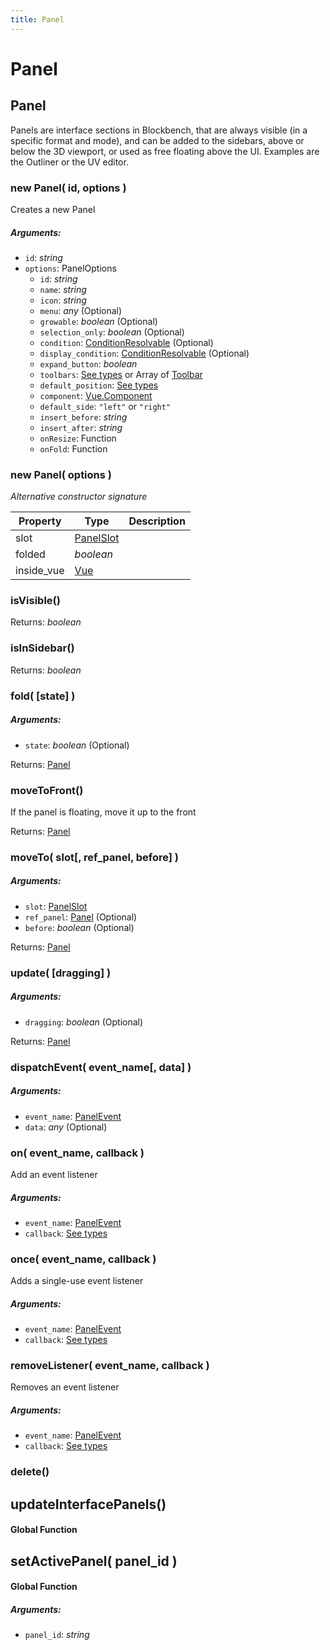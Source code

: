 ```yaml
---
title: Panel
---
```


# Panel
## Panel
Panels are interface sections in Blockbench, that are always visible (in a specific format and mode), and can be added to the sidebars, above or below the 3D viewport, or used as free floating above the UI. Examples are the Outliner or the UV editor.

### new Panel( id, options )
Creates a new Panel

##### Arguments:
* `id`: *string*
* `options`: PanelOptions
	* `id`: *string*
	* `name`: *string*
	* `icon`: *string*
	* `menu`: *any* (Optional)
	* `growable`: *boolean* (Optional)
	* `selection_only`: *boolean* (Optional)
	* `condition`: [ConditionResolvable](https://github.com/JannisX11/blockbench-types/blob/main/types/util.d.ts#L1) (Optional)
	* `display_condition`: [ConditionResolvable](https://github.com/JannisX11/blockbench-types/blob/main/types/util.d.ts#L1) (Optional)
	* `expand_button`: *boolean*
	* `toolbars`: [See types](https://github.com/JannisX11/blockbench-types/blob/9449dd3/types/panel.d.ts#L13) or Array of [Toolbar](action#toolbar)
	* `default_position`: [See types](https://github.com/JannisX11/blockbench-types/blob/9449dd3/types/panel.d.ts#L16)
	* `component`: [Vue.Component](https://v2.vuejs.org/v2/guide/components.html)
	* `default_side`: `"left"` or `"right"`
	* `insert_before`: *string*
	* `insert_after`: *string*
	* `onResize`: Function
	* `onFold`: Function

### new Panel( options )
*Alternative constructor signature*


| Property | Type | Description |
| -------- | ---- | ----------- |
| slot | [PanelSlot](https://github.com/JannisX11/blockbench-types/blob/9449dd3/types/panel.d.ts#L1) |  |
| folded | *boolean* |  |
| inside_vue | [Vue](#Vue) |  |

### isVisible()

Returns: *boolean*

### isInSidebar()

Returns: *boolean*

### fold( [state] )
##### Arguments:
* `state`: *boolean* (Optional)

Returns: [Panel](panel#panel-1)

### moveToFront()
If the panel is floating, move it up to the front


Returns: [Panel](panel#panel-1)

### moveTo( slot[, ref_panel, before] )
##### Arguments:
* `slot`: [PanelSlot](https://github.com/JannisX11/blockbench-types/blob/9449dd3/types/panel.d.ts#L1)
* `ref_panel`: [Panel](panel#panel-1) (Optional)
* `before`: *boolean* (Optional)

Returns: [Panel](panel#panel-1)

### update( [dragging] )
##### Arguments:
* `dragging`: *boolean* (Optional)

Returns: [Panel](panel#panel-1)

### dispatchEvent( event_name[, data] )
##### Arguments:
* `event_name`: [PanelEvent](https://github.com/JannisX11/blockbench-types/blob/9449dd3/types/panel.d.ts#L30)
* `data`: *any* (Optional)


### on( event_name, callback )
Add an event listener

##### Arguments:
* `event_name`: [PanelEvent](https://github.com/JannisX11/blockbench-types/blob/9449dd3/types/panel.d.ts#L30)
* `callback`: [See types](https://github.com/JannisX11/blockbench-types/blob/9449dd3/types/panel.d.ts#L56)


### once( event_name, callback )
Adds a single-use event listener

##### Arguments:
* `event_name`: [PanelEvent](https://github.com/JannisX11/blockbench-types/blob/9449dd3/types/panel.d.ts#L30)
* `callback`: [See types](https://github.com/JannisX11/blockbench-types/blob/9449dd3/types/panel.d.ts#L60)


### removeListener( event_name, callback )
Removes an event listener

##### Arguments:
* `event_name`: [PanelEvent](https://github.com/JannisX11/blockbench-types/blob/9449dd3/types/panel.d.ts#L30)
* `callback`: [See types](https://github.com/JannisX11/blockbench-types/blob/9449dd3/types/panel.d.ts#L64)


### delete()



## updateInterfacePanels()
#### Global Function




## setActivePanel( panel_id )
#### Global Function

##### Arguments:
* `panel_id`: *string*


